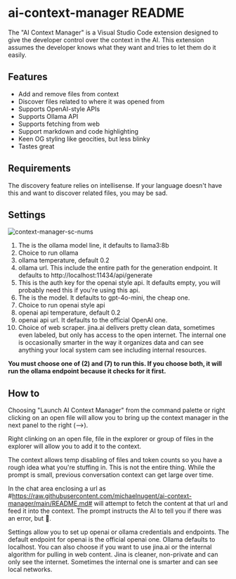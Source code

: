# ai-context-manager README

The "AI Context Manager" is a Visual Studio Code extension designed to give the developer control over the context in the AI. This extension assumes the developer knows what they want and tries to let them do it easily.

## Features

* Add and remove files from context
* Discover files related to where it was opened from
* Supports OpenAI-style APIs
* Supports Ollama API
* Supports fetching from web
* Support markdown and code highlighting
* Keen OG styling like geocities, but less blinky
* Tastes great

## Requirements

The discovery feature relies on intellisense.  If your language doesn't have
this and want to discover related files, you may be sad.

## Settings
![context-manager-sc-nums](https://github.com/user-attachments/assets/b52cfe95-9832-4361-a9eb-e08fff88a0b7)

1. The is the ollama model line, it defaults to llama3:8b
2. Choice to run ollama 
3. ollama temperature, default 0.2 
4. ollama url. This include the entire path for the generation endpoint. It defaults to http://localhost:11434/api/generate 
5. This is the auth key for the openai style api. It defaults empty, you will probably need this if you're using this api. 
6. The is the model. It defaults to gpt-4o-mini, the cheap one. 
7. Choice to run openai style api 
8. openai api temperature, default 0.2 
9. openai api url. It defaults to the official OpenAI one. 
10. Choice of web scraper. jina.ai delivers pretty clean data, sometimes even labeled, but only has access to the open internet. The internal one is occasionally smarter in the way it organizes data and can see anything your local system cam see including internal resources.

**You must choose one of (2) and (7) to run this. If you choose both, it will run the ollama endpoint because it checks for it first.**

## How to

Choosing "Launch AI Context Manager" from the command palette or right clicking on an open file will allow you to bring up the context manager in the next panel to the right (-->).

Right clinking on an open file, file in the explorer or group of files in the explorer will allow you to add it to the context.

The context allows temp disabling of files and token counts so you have a rough idea what you're stuffing in.  This is not the entire thing.  While the prompt is small, previous conversation context can get large over time.

In the chat area enclosing a url as #https://raw.githubusercontent.com/michaelnugent/ai-context-manager/main/README.md# will attempt to fetch the content at that url and feed it into the context. The prompt instructs the AI to tell you if there was an error, but 🤷.

Settings allow you to set up openai or ollama credentials and endpoints.  The default endpoint for openai is the official openai one. Ollama defaults to localhost.  You can also choose if you want to use jina.ai or the internal algorithm for pulling in web content.  Jina is cleaner,  non-private and can only see the internet. Sometimes the internal one is smarter and can see local networks.
